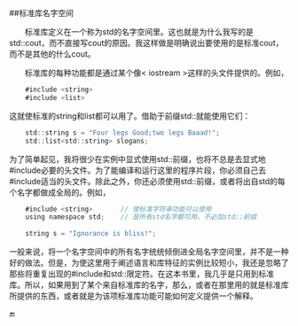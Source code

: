 ##标准库名字空间

&emsp;&emsp;标准库定义在一个称为std的名字空间里。这也就是为什么我写的是std::cout，而不直接写cout的原因。我这样做是明确说出要使用的是标准cout，而不是其他的什么cout。

&emsp;&emsp;标准库的每种功能都是通过某个像< iostream >这样的头文件提供的。例如，

```javascript
    #include <string>
    #include <list>
```

这就使标准的string和list都可以用了。借助于前缀std::就能使用它们：

```javascript
    std::string s = "Four legs Good;two legs Baaad!";
    std::list<std::string> slogans;
```

为了简单起见，我将很少在实例中显式使用std::前缀，也将不总是去显式地#include必要的头文件。为了能编译和运行这里的程序片段，你必须自己去#include适当的头文件。除此之外，你还必须使用std::前缀，或者将出自std的每个名字都做成全局的。例如，

```javascript
    #include <string>       // 使标准字符串功能可以使用
    using namespace std;    // 是所有std名字都可用，不必加std::前缀
    
    string s = "Ignorance is bliss!";
```

一般来说，将一个名字空间中的所有名字统统倾倒进全局名字空间里，并不是一种好的做法。但是，为使这里用于阐述语言和库特征的实例比较短小，我还是忽略了那些将重复出现的#include和std::限定符。在这本书里，我几乎是只用到标准库。所以，如果用到了某个来自标准库的名字，那么，或者在那里用的就是标准库所提供的东西，或者就是为该项标准库功能可能如何定义提供一个解释。

🔚